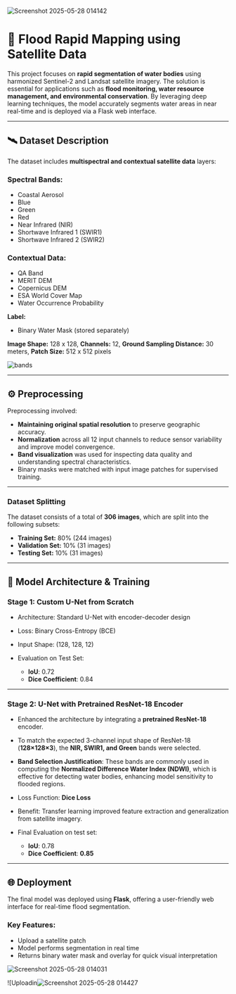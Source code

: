 ![Screenshot 2025-05-28 014142](https://github.com/user-attachments/assets/ef9871aa-c7d5-4d7e-98f2-d319a337c9ba)
# 🌊 Flood Rapid Mapping using Satellite Data

This project focuses on **rapid segmentation of water bodies** using harmonized Sentinel-2 and Landsat satellite imagery. The solution is essential for applications such as **flood monitoring, water resource management, and environmental conservation**. By leveraging deep learning techniques, the model accurately segments water areas in near real-time and is deployed via a Flask web interface.

---

## 🛰 Dataset Description

The dataset includes **multispectral and contextual satellite data** layers:

### Spectral Bands:

* Coastal Aerosol
* Blue
* Green
* Red
* Near Infrared (NIR)
* Shortwave Infrared 1 (SWIR1)
* Shortwave Infrared 2 (SWIR2)

### Contextual Data:

* QA Band
* MERIT DEM
* Copernicus DEM
* ESA World Cover Map
* Water Occurrence Probability

**Label:**

* Binary Water Mask (stored separately)

**Image Shape:** 128 x 128,
**Channels:** 12,
**Ground Sampling Distance:** 30 meters,
**Patch Size:** 512 x 512 pixels


![bands](https://github.com/user-attachments/assets/ca559762-4bc5-4284-ae2a-ae3eb0de8d9a)

---

## ⚙️ Preprocessing

Preprocessing involved:

* **Maintaining original spatial resolution** to preserve geographic accuracy.
* **Normalization** across all 12 input channels to reduce sensor variability and improve model convergence.
* **Band visualization** was used for inspecting data quality and understanding spectral characteristics.
* Binary masks were matched with input image patches for supervised training.

---

### Dataset Splitting

The dataset consists of a total of **306 images**, which are split into the following subsets:

* **Training Set:** 80% (244 images)
* **Validation Set:** 10% (31 images)
* **Testing Set:** 10% (31 images)

---

## 🧠 Model Architecture & Training

### Stage 1: Custom U-Net from Scratch

* Architecture: Standard U-Net with encoder-decoder design
* Loss: Binary Cross-Entropy (BCE)
* Input Shape: (128, 128, 12)
* Evaluation on Test Set:

  * **IoU**: 0.72
  * **Dice Coefficient**: 0.84

---

### Stage 2: U-Net with Pretrained ResNet-18 Encoder

* Enhanced the architecture by integrating a **pretrained ResNet-18** encoder.
* To match the expected 3-channel input shape of ResNet-18 (**128×128×3**), the **NIR, SWIR1, and Green** bands were selected.
* **Band Selection Justification**: These bands are commonly used in computing the **Normalized Difference Water Index (NDWI)**, which is effective for detecting water bodies, enhancing model sensitivity to flooded regions.
* Loss Function: **Dice Loss**
* Benefit: Transfer learning improved feature extraction and generalization from satellite imagery.
* Final Evaluation on test set:

  * **IoU**: 0.78
  * **Dice Coefficient**: **0.85**

---

## 🌐 Deployment

The final model was deployed using **Flask**, offering a user-friendly web interface for real-time flood segmentation.

### Key Features:

* Upload a satellite patch
* Model performs segmentation in real time
* Returns binary water mask and overlay for quick visual interpretation

![Screenshot 2025-05-28 014031](https://github.com/user-attachments/assets/44c09583-8d42-400d-b018-1ec441cfcea7)

![Uploadin![Screenshot 2025-05-28 014427](https://github.com/user-attachments/assets/7e334c2b-ee1f-4b4f-9d2b-0a95dd23b7f6)

